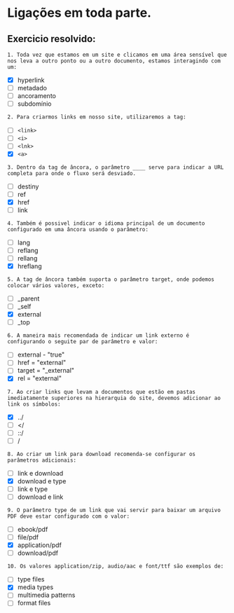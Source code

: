 # Ligações em toda parte.

## Exercicio resolvido:
`1. Toda vez que estamos em um site e clicamos em uma área sensível que nos leva a outro ponto ou a outro documento, estamos interagindo com um:`
* [x] hyperlink
* [ ] metadado
* [ ] ancoramento
* [ ] subdomínio

`2. Para criarmos links em nosso site, utilizaremos a tag:`
* [ ] `<link>`
* [ ] `<i>`
* [ ] `<lnk>`
* [x] `<a>`

`3. Dentro da tag de âncora, o parâmetro ____ serve para indicar a URL completa para onde o fluxo será desviado.`
* [ ] destiny
* [ ] ref
* [x] href
* [ ] link

`4. Também é possivel indicar o idioma principal de um documento configurado em uma âncora usando o parâmetro:`
* [ ] lang
* [ ] reflang
* [ ] rellang
* [x] hreflang

`5. A tag de âncora também suporta o parâmetro target, onde podemos colocar vários valores, exceto:`
* [ ] _parent
* [ ] _self
* [x] external
* [ ] _top

`6. A maneira mais recomendada de indicar um link externo é configurando o seguite par de parâmetro e valor:`
* [ ] external - "true"
* [ ] href = "external"
* [ ] target = "_external"
* [x] rel = "external"

`7. Ao criar links que levam a documentos que estão em pastas imediatamente superiores na hierarquia do site, devemos adicionar ao link os símbolos:`
* [x] ../
* [ ] </
* [ ] ::/
* [ ] /

`8. Ao criar um link para download recomenda-se configurar os parâmetros adicionais:`
* [ ] link e download
* [x] download e type
* [ ] link e type
* [ ] download e link

`9. O parâmetro type de um link que vai servir para baixar um arquivo PDF deve estar configurado com o valor:`
* [ ] ebook/pdf
* [ ] file/pdf
* [x] application/pdf
* [ ] download/pdf

`10. Os valores application/zip, audio/aac e font/ttf são exemplos de:`
* [ ] type files
* [x] media types
* [ ] multimedia patterns
* [ ] format files